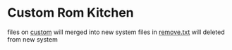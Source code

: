 # Custom Rom Kitchen

files on [custom](custom/) will merged into new system
files in [remove.txt](remove.txt) will deleted from new system


